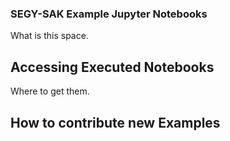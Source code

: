### SEGY-SAK Example Jupyter Notebooks

What is this space.

## Accessing Executed Notebooks

Where to get them.

## How to contribute new Examples

